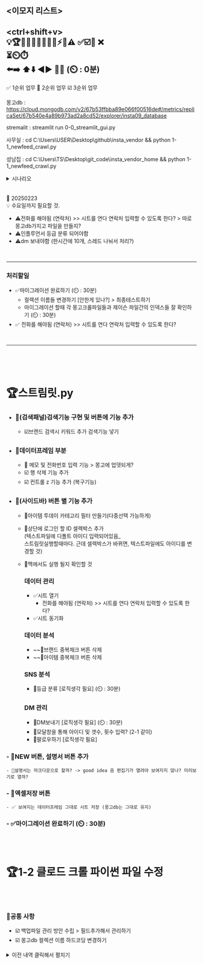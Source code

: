 <이모지 리스트>
---
<ctrl+shift+v>  
💡🏆🎯📢🚀📌🚩📍🏁⚡💬⚠️ ✅☑️🔲 ❌   
⏳⏲️⏱️  
⬅️➡️ ⬆️⬇️  ◀️▶️ 🔼🔽 
(⏲️ : 0분)
---
✅ 1순위 업무
📌 2순위 업무
☑️ 3순위 업무

몽고db :
https://cloud.mongodb.com/v2/67b53ffbba89e066f00516de#/metrics/replicaSet/67b540e4a89b973ad2a8cd52/explorer/insta09_database

stremalit : streamlit run 0-0_streamlit_gui.py

사무실 :
cd C:\Users\USER\Desktop\github\insta_vendor && python 1-1_newfeed_crawl.py

성남집 :
cd C:\Users\TS\Desktop\git_code\insta_vendor_home && python 1-1_newfeed_crawl.py

<details>
  <summary>시나리오</summary>
    -  

    0. 세팅은 끝났나? : ⚠️ maindata_//backup 데이터 만들기

    1. 뉴피드 크롤을 한다. 
    2. 제미나이 분석을 한다.
    3. 아이템 투데이를 한다. ⚠️ 스트림릿_ 아이템투데이 보여지는 데이터프레임 칼럼수정 
    4. 아이템 투데이를 보고 연락할 브랜드를 정한다. ⚠️ 데이터 필터 및, ☑️ 전화번호 몽고db에 입력기능 필요
    5. 브랜드 연락처를 찾는다. ⚠️ 협업가능하게 스프레드시트로 공유해야할지?
    6. 브랜드에 전화를 돌린다. ⚠️ 전화번호
    7. 제안서 메일을 보낸다. ☑️ 자동 메일 기능 필요
    8. 어떤 인플들에게 보낼지 분석한다.
    9. DM을 보낸다. ☑️자동 DM기능 필요
    10. 정산해준다. 끝
  </details>
<br>
<br>
🚀 20250223
<BR>
💡 수요일까지 필요할 것.

- ⚠️전화를 해야됨 (연락처) >> 시트를 연다 연락처 입력할 수 있도록 한다? > 따로 몽고db가지고 파일을 만들지?
- ⚠️인플루언서 등급 분류 되어야함
- ⚠️dm 보내야함 (한시간에 10개, 스레드 나눠서 처리?)  


<BR>


---
### 처리할일
- ✅마이그레이션 완료하기 (⏲️ : 30분)
    - 컬렉션 이름들 변경하기 [안한게 있나?] > 최종테스트하기
    - 마이그레이션 할때 각 몽고크롤파일들과 제이슨 파일간의 인덱스들 잘 확인하기 (⏲️ : 30분)
- ✅ 전화를 해야됨 (연락처) >> 시트를 연다 연락처 입력할 수 있도록 한다?


<BR>

---
<BR>
<BR>
<BR>

# 🏆스트림릿.py
- ### 📍(검색패널)검색기능 구현 및 버튼에 기능 추가
    - ☑️브랜드 검색시 키워드 추가 검색기능 넣기


- ### 📍데이터프레임 부분
    - 📌 메모 및 전화번호 입력 기능 > 몽고에 업뎃되게?
    - ☑️ 행 삭제 기능 추가
    - ☑️ 컨트롤 z 기능 추가 (복구기능)


- ### 📍(사이드바) 버튼 별 기능 추가
    - 📌아이템 투데이 카테고리 필터 만들기(다중선택 가능하게)  
    - 📌상단에 로그인 할 ID 셀렉박스 추가  
    (텍스트파일에 디폴트 아이디 입력되어있음_  
     스트림릿실행할때마다.
     근데 셀렉박스가 바뀌면,   텍스트파일에도 아이디를 변경할 것)
    - 📌맥에서도 실행 될지 확인할 것

        ### 데이터 관리
        - ✅시트 열기 
            - 전화를 해야됨 (연락처) >> 시트를 연다 연락처 입력할 수 있도록 한다?
        - ✅시트 동기화

        ### 데이터 분석
        - ~~📌브랜드 중복체크 버튼 삭제
        - ~~📌아이템 중복체크 버튼 삭제

        ### SNS 분석
        - 📌등급 분류 [로직생각 필요] (⏲️ : 30분)

        

        ### DM 관리
       
        - 📌DM보내기 [로직생각 필요] (⏲️ : 30분)
        - 📌모달창을 통해 아이디 및 갯수, 횟수 입력? (2-1 같이)
        - 📌팔로우하기 [로직생각 필요]





### - 📍NEW 버튼, 설명서 버튼 추가
    - 📌설명서는 마크다운으로 할까? -> good idea 음 편집기가 열려야 보여지지 않나? 미리보기로 열까?
### - 📍엑셀저장 버튼
    - ✅ 보여지는 데이터프레임 그대로 시트 저장 (몽고db는 그대로 유지)

### - ✅마이그레이션 완료하기 (⏲️ : 30분)
<BR>
<BR>

# 🏆1-2 클로드 크롤 파이썬 파일 수정


<BR>
<BR>


### 📍공통 사항
- ☑️ 백업파일 관리 방안 수립 > 필드추가해서 관리하기
- ☑️ 몽고db 컬렉션 이름 하드코딩 변경하기

<details>
  <summary>이전 내역 클릭해서 펼치기</summary>

</details>
